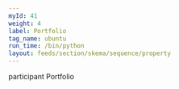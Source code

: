 ```yaml
---
myId: 41
weight: 4
label: Portfolio
tag_name: ubuntu
run_time: /bin/python
layout: feeds/section/skema/sequence/property
---
```

participant Portfolio
